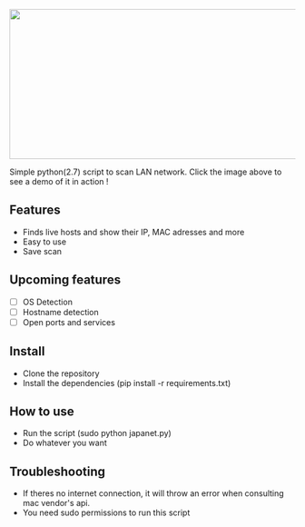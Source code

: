 <p align="center">
  <a href="https://asciinema.org/a/uSk6U5Z66cYK7jQfDZRXxVi6r?speed=2" target="_blank">
    <img width="655" height="264" src="https://scontent.fcgh11-1.fna.fbcdn.net/v/t1.0-9/20799454_1537312016334667_1826930213044420635_n.jpg?oh=4ecf52753c34befb216f612167be4187&oe=5A91FB6D">
  </a>
</p>
Simple python(2.7) script to scan LAN network. Click the image above to see a demo of it in action !

## Features
- Finds live hosts and show their IP, MAC adresses and more
- Easy to use
- Save scan

## Upcoming features
- [ ] OS Detection
- [ ] Hostname detection
- [ ] Open ports and services

## Install
- Clone the repository
- Install the dependencies (pip install -r requirements.txt)

## How to use
- Run the script (sudo python japanet.py)
- Do whatever you want

## Troubleshooting
- If theres no internet connection, it will throw an error when consulting mac vendor's api.
- You need sudo permissions to run this script
